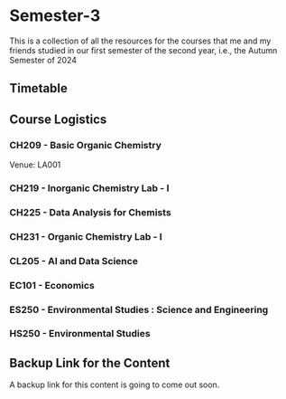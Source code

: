 # Semester-3

This is a collection of all the resources for the courses that me and my friends studied in our first semester of the second year, i.e., the Autumn Semester of 2024

## Timetable

## Course Logistics

### CH209 - Basic Organic Chemistry

Venue: LA001

### CH219 - Inorganic Chemistry Lab - I

### CH225 - Data Analysis for Chemists

### CH231 - Organic Chemistry Lab - I

### CL205 - AI and Data Science

### EC101 - Economics

### ES250 - Environmental Studies : Science and Engineering

### HS250 - Environmental Studies

## Backup Link for the Content

A backup link for this content is going to come out soon.
